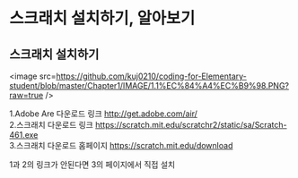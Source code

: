 # 스크래치 설치하기, 알아보기

## 스크래치 설치하기
<image src=https://github.com/kuj0210/coding-for-Elementary-student/blob/master/Chapter1/IMAGE/1.1%EC%84%A4%EC%B9%98.PNG?raw=true /> <br>

1.Adobe Are 다운로드 링크 http://get.adobe.com/air/ <br>
2.스크래치 다운로드 링크 https://scratch.mit.edu/scratchr2/static/sa/Scratch-461.exe <br/>
3.스크래치 다운로드 홈페이지 https://scratch.mit.edu/download

1과 2의 링크가 안된다면 3의 페이지에서 직접 설치
